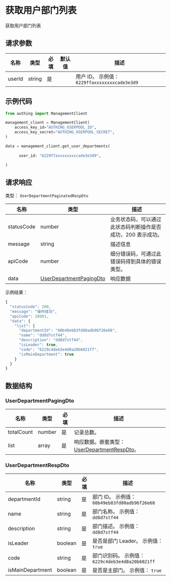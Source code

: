 # 获取用户部门列表

<!--
  警告⚠️：
  不要直接修改该文档，
  https://github.com/Authing/authing-docs-factory
  使用该项目进行生成
-->

获取用户部门列表

## 请求参数

| 名称 | 类型 | 必填 | 默认值 | 描述 |
| ---- | ---- | ---- | ---- | ---- |
| userId | string  | 是 |  | 用户 ID。 示例值： `6229ffaxxxxxxxxcade3e3d9` |


## 示例代码

```py
from authing import ManagementClient

management_client = ManagementClient(
    access_key_id="AUTHING_USERPOOL_ID",
    access_key_secret="AUTHING_USERPOOL_SECRET",
)

data = management_client.get_user_departments(
  
      user_id: "6229ffaxxxxxxxxcade3e3d9",
  
)
```



## 请求响应

类型： `UserDepartmentPaginatedRespDto`

| 名称 | 类型 | 描述 |
| ---- | ---- | ---- |
| statusCode | number | 业务状态码，可以通过此状态码判断操作是否成功，200 表示成功。 |
| message | string | 描述信息 |
| apiCode | number | 细分错误码，可通过此错误码得到具体的错误类型。 |
| data | <a href="#UserDepartmentPagingDto">UserDepartmentPagingDto</a> | 响应数据 |



示例结果：

```js
{
  "statusCode": 200,
  "message": "操作成功",
  "apiCode": 20001,
  "data": {
    "list": {
      "departmentId": "60b49eb83fd80adb96f26e68",
      "name": "dd8d7stf44",
      "description": "dd8d7stf44",
      "isLeader": true,
      "code": "6229c4deb3e4d8a20b6021ff",
      "isMainDepartment": true
    }
  }
}
```

## 数据结构


### <a id="UserDepartmentPagingDto"></a> UserDepartmentPagingDto

| 名称 | 类型 | 必填 | 描述 |
| ---- |  ---- | ---- | ---- |
| totalCount | number | 是 | 记录总数。   |
| list | array | 是 | 响应数据。嵌套类型：<a href="#UserDepartmentRespDto">UserDepartmentRespDto</a>。   |


### <a id="UserDepartmentRespDto"></a> UserDepartmentRespDto

| 名称 | 类型 | 必填 | 描述 |
| ---- |  ---- | ---- | ---- |
| departmentId | string | 是 | 部门 ID。 示例值： `60b49eb83fd80adb96f26e68`  |
| name | string | 是 | 部门名称。 示例值： `dd8d7stf44`  |
| description | string | 是 | 部门描述。 示例值： `dd8d7stf44`  |
| isLeader | boolean | 是 | 是否是部门 Leader。 示例值： `true`  |
| code | string | 是 | 部门识别码。 示例值： `6229c4deb3e4d8a20b6021ff`  |
| isMainDepartment | boolean | 是 | 是否是主部门。 示例值： `true`  |


